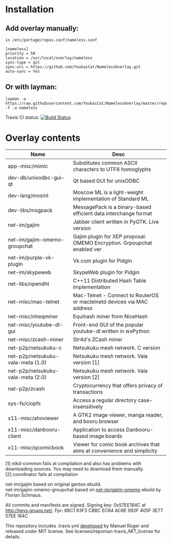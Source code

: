 # Installation

## Add overlay manually:
```
in /etc/portage/repos.conf/nameless.conf

[nameless]
priority = 50
location = /usr/local/overlay/nameless
sync-type = git
sync-uri = https://github.com/YoukaiCat/NamelessOverlay.git
auto-sync = Yes
```

## Or with layman:
```
layman -o https://raw.githubusercontent.com/YoukaiCat/NamelessOverlay/master/repositories.xml -f -a nameless
```

Travis CI status: [![Build Status](https://travis-ci.org/YoukaiCat/NamelessOverlay.svg)](https://travis-ci.org/YoukaiCat/NamelessOverlay)

# Overlay contents
| Name                               | Desc                                                                   |
|------------------------------------|------------------------------------------------------------------------|
| app-misc/mimic                     | Substitutes common ASCII characters to UTF8 homoglyphs                 |
| dev-db/unixodbc-gui-qt             | Qt based GUI for unixODBC                                              |
| dev-lang/mosml                     | Moscow ML is a light-weight implementation of Standard ML              |
| dev-libs/msgpack                   | MessagePack is a binary-based efficient data interchange format        |
| net-im/gajim                       | Jabber client written in PyGTK. Live version                           |
| net-im/gajim-omemo-groupchat       | Gajim plugin for XEP proposal: OMEMO Encryption. Grpoupchat enabled ver|
| net-im/purple-vk-plugin            | Vk.com plugin for Pidgin                                               |
| net-im/skypeweb                    | SkypeWeb plugin for Pidgin                                             |
| net-libs/opendht                   | C++11 Distributed Hash Table implementation                            |
| net-misc/mac-telnet                | Mac-Telnet - Connect to RouterOS or mactelnetd devices via MAC address |
| net-misc/nheqminer                 | Equihash miner from NiceHash                                           |
| net-misc/youtube-dl-gui            | Front-end GUI of the popular youtube-dl written in wxPython            |
| net-misc/zcash-miner               | Str4d's ZCash miner                                                    |
| net-p2p/netsukuku-c                | Netsukuku mesh network. C version                                      |
| net-p2p/netsukuku-vala-meta (1.0)  | Netsukuku mesh network. Vala version [1]                               |
| net-p2p/netsukuku-vala-meta (2.0)  | Netsukuku mesh network. Vala version [2]                               |
| net-p2p/zcash                      | Cryptocurrency that offers privacy of transactions                     |
| sys-fs/ciopfs                      | Access a regular directory case-insensitively                          |
| x11-misc/ahoviewer                 | A GTK2 image viewer, manga reader, and booru browser                   |
| x11-misc/danbooru-client           | Application to access Danbooru-based image boards                      |
| x11-misc/qcomicbook                | Viewer for comic book archives that aims at convenience and simplicity |

[1] ntkd-common fails at compilation and also has problems with downloading sources. You may need to download them manually.  
[2] coordinator fails at compilation

net-im/gajim based on original gentoo ebuild.  
net-im/gajim-omemo-groupchat based on [net-im/gajim-omemo](https://gitlab.com/Flow/flow-s-ebuilds/tree/master/net-im/gajim-omemo) ebuild by Florian Schmaus.

All commits and manifests are signed. Signing key: 0x57EE184C at http://keys.gnupg.net/. Fpr: 68C1 93F3 C8BC EC64 AC6E  092F 405F 3E77 57EE 184C

This repository includes .travis.yml [developed](https://github.com/mrueg/repoman-travis) by Manuel Rüger and released under MIT license. See licenses/repoman-travis_MIT_license for details.
